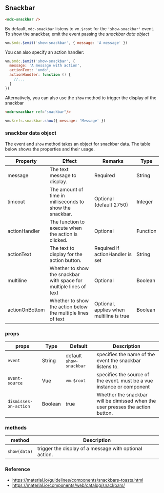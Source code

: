 ## Snackbar


```html
<mdc-snackbar />
```


By default, `mdc-snackbar` listens to `vm.$root` for the `'show-snackbar'` event.
To show the snackbar, emit the event passing the _snackbar data object_
```javascript
vm.$mdc.$emit('show-snackbar', { message: 'A message' })
```

You can also specify an action handler:
```javascript
vm.$mdc.$emit('show-snackbar', { 
  message: 'A message with action',
  actionText: 'undo',
  actionHandler: function () {
    //... 
  }
})

```

Alternatively, you can also use the `show` method to trigger the display of the 
snackbar

```html
<mdc-snackbar ref="snackbar"/>
```

```javascript
vm.$refs.snackbar.show({ message: 'Message' })

```


### snackbar data object

The event and `show` method takes an object for snackbar data. The table below shows the
properties and their usage.

| Property | Effect | Remarks | Type |
|-----------|--------|---------|---------|
| message   | The text message to display. | Required | String |
| timeout   | The amount of time in milliseconds to show the snackbar. | Optional (default 2750) | Integer |
| actionHandler | The function to execute when the action is clicked. | Optional | Function |
| actionText | The text to display for the action button. | Required if actionHandler is set |  String |
| multiline | Whether to show the snackbar with space for multiple lines of text | Optional |  Boolean |
| actionOnBottom | Whether to show the action below the multiple lines of text | Optional, applies when multiline is true |  Boolean |


### props

| props | Type | Default | Description |
|-------|------|---------|-------------|
| `event` | String | default `show-snackbar` | specifies the name of the event the snackbar listens to.| 
| `event-source`|Vue| `vm.$root` | specifies the source of the event. must be a vue instance or component|
| `dismisses-on-action` |Boolean| true| Whether the snackbar will be dimissed when the user presses the action button.  |


### methods

| method | Description |
|--------|-------------|
| `show(data)` |  trigger the display of a message with optional action.| 

### Reference
- https://material.io/guidelines/components/snackbars-toasts.html
- https://material.io/components/web/catalog/snackbars/



